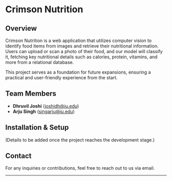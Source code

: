 # Crimson Nutrition

## Overview
Crimson Nutrition is a web application that utilizes computer vision to identify food items from images and retrieve their nutritional information. Users can upload or scan a photo of their food, and our model will classify it, fetching key nutritional details such as calories, protein, vitamins, and more from a relational database.

This project serves as a foundation for future expansions, ensuring a practical and user-friendly experience from the start.

## Team Members
- **Dhruvil Joshi** (joshidh@iu.edu)
- **Arju Singh** (singarju@iu.edu)

## Installation & Setup
(Details to be added once the project reaches the development stage.)

## Contact
For any inquiries or contributions, feel free to reach out to us via email.

---

